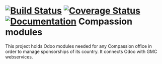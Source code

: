 [![Build Status](https://travis-ci.org/CompassionCH/compassion-modules.svg?branch=1.5-devel)](https://travis-ci.org/CompassionCH/compassion-modules)
[![Coverage Status](https://coveralls.io/repos/CompassionCH/compassion-modules/badge.svg)](https://coveralls.io/r/CompassionCH/compassion-modules)
[![Documentation](https://readthedocs.org/projects/compassion-modules/badge/?version=sbc-devel)](http://compassion-modules.readthedocs.org/en/sbc-devel/#sbc_compassion.tools.import_letter_functions)
Compassion modules
==================

This project holds Odoo modules needed for any Compassion office in order to manage sponsorships of its country. It connects Odoo with GMC webservices.

